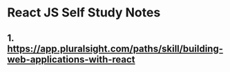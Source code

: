 # React JS Self Study Notes
## 1. https://app.pluralsight.com/paths/skill/building-web-applications-with-react

